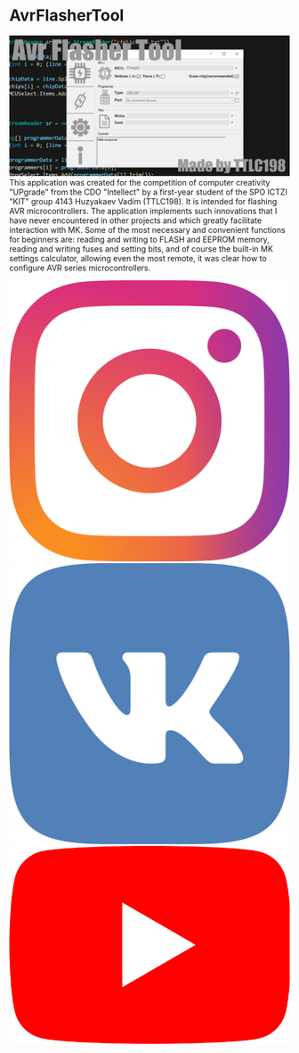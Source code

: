 # AvrFlasherTool
![alt text](https://github.com/TTLC198/AvrFlasherTool/blob/master/Graphics/githubSplashScreen.jpg)
This application was created for the competition of computer creativity "UPgrade" from the CDO "Intellect" by a first-year student of the SPO ICTZI "KIT" group 4143 Huzyakaev Vadim (TTLC198).
It is intended for flashing AVR microcontrollers. The application implements such innovations that I have never encountered in other projects and which greatly facilitate interaction with MK. Some of the most necessary and convenient functions for beginners are: reading and writing to FLASH and EEPROM memory, reading and writing fuses and setting bits, and of course the built-in MK settings calculator, allowing even the most remote, it was clear how to configure AVR series microcontrollers.

[<img src="https://github.com/TTLC198/AvrFlasherTool/blob/master/Graphics/instIco.png">](https://instagram.com/TTLC198/)
[<img src="https://github.com/TTLC198/AvrFlasherTool/blob/master/Graphics/vkIco.png">](https://vk.com/ttlc198/)
[<img src="https://github.com/TTLC198/AvrFlasherTool/blob/master/Graphics/yotubeico.png">](https://www.youtube.com/channel/UCyJwD1mj6EF1pAM1wtNC-pw)
